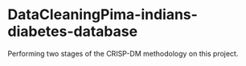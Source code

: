 # DataCleaningPima-indians-diabetes-database
 Performing two stages of the CRISP-DM methodology on this project.
